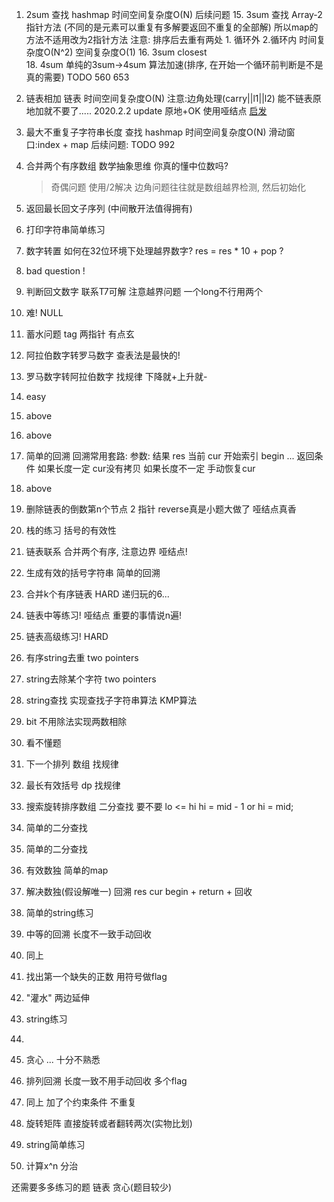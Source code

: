 1. 2sum 查找 hashmap 时间空间复杂度O(N)
    后续问题
    15. 3sum 查找 Array-2指针方法 
        (不同的是元素可以重复有多解要返回不重复的全部解) 所以map的方法不适用改为2指针方法
        注意: 排序后去重有两处 1. 循环外 2.循环内
        时间复杂度O(N^2) 空间复杂度O(1)
    16. 3sum closest    
    18. 4sum 单纯的3sum->4sum 算法加速(排序, 在开始一个循环前判断是不是真的需要)
    TODO 560 653
2. 链表相加 链表 时间空间复杂度O(N) 
    注意:边角处理(carry||l1||l2)
        能不链表原地加就不要了.....
        2020.2.2 update 原地+OK 使用哑结点
        [启发](https://leetcode.com/problems/merge-two-sorted-lists/discuss/9714/14-line-clean-C%2B%2B-Solution)
3. 最大不重复子字符串长度 查找 hashmap 时间空间复杂度O(N)
    滑动窗口:index + map
    后续问题:
    TODO 992
4. 合并两个有序数组 数学抽象思维 你真的懂中位数吗?
    > 奇偶问题 使用/2解决
    > 边角问题往往就是数组越界检测, 然后初始化
5. 返回最长回文子序列 (中间散开法值得拥有)
6. 打印字符串简单练习
7. 数字转置 如何在32位环境下处理越界数字? res = res * 10 + pop ?
8. bad question !
9. 判断回文数字 联系T7可解
    注意越界问题 一个long不行用两个


10. 难! NULL



11. 蓄水问题 tag 两指针 有点玄
12. 阿拉伯数字转罗马数字  查表法是最快的!
13. 罗马数字转阿拉伯数字  找规律 下降就+上升就-
14. easy
15. above
16. above
17. 简单的回溯
    回溯常用套路: 
        参数: 结果 res 当前 cur 开始索引 begin ...
        返回条件
    如果长度一定 cur没有拷贝
    如果长度不一定 手动恢复cur
18. above
19. 删除链表的倒数第n个节点 2 指针
    reverse真是小题大做了
    哑结点真香
20. 栈的练习  括号的有效性
21. 链表联系 合并两个有序, 注意边界 
    哑结点!
22. 生成有效的括号字符串
    简单的回溯
23. 合并k个有序链表 HARD 递归玩的6...
24. 链表中等练习! 
    哑结点 重要的事情说n遍!
25. 链表高级练习! HARD
26. 有序string去重 two pointers
27. string去除某个字符 two pointers
28. string查找 实现查找子字符串算法 KMP算法
29. bit 不用除法实现两数相除
30. 看不懂题
31. 下一个排列 数组 找规律 
32. 最长有效括号 dp 找规律
33. 搜索旋转排序数组 二分查找 
    要不要 lo <= hi
    hi = mid - 1 or hi = mid;
34. 简单的二分查找
35. 简单的二分查找
36. 有效数独 简单的map
37. 解决数独(假设解唯一) 回溯 
    res cur begin + return + 回收
38. 简单的string练习
39. 中等的回溯 长度不一致手动回收
40. 同上
41. 找出第一个缺失的正数   用符号做flag
42. "灌水"  两边延伸
43. string练习

44. 

45. 贪心 ... 十分不熟悉
46. 排列回溯 长度一致不用手动回收 多个flag
47. 同上 加了个约束条件 不重复
48. 旋转矩阵  直接旋转或者翻转两次(实物比划)
49. string简单练习
50. 计算x^n 分治


还需要多多练习的题 链表 贪心(题目较少)
